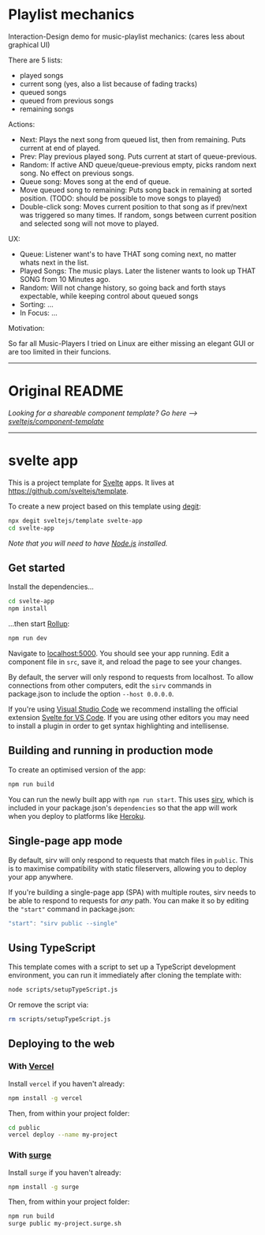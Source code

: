 # Playlist mechanics

Interaction-Design demo for music-playlist mechanics:
(cares less about graphical UI)

There are 5 lists:

- played songs
- current song (yes, also a list because of fading tracks)
- queued songs
- queued from previous songs
- remaining songs

Actions:

- Next: Plays the next song from queued list, then from remaining. Puts current at end of played.
- Prev: Play previous played song. Puts current at start of queue-previous.
- Random: If active AND queue/queue-previous empty, picks random next song. No effect on previous songs.
- Queue song: Moves song at the end of queue.
- Move queued song to remaining: Puts song back in remaining at sorted position. (TODO: should be possible to move songs to played)
- Double-click song: Moves current position to that song as if prev/next was triggered so many times. If random, songs between current position and selected song will not move to played.

UX:

- Queue: Listener want's to have THAT song coming next, no matter whats next in the list.
- Played Songs: The music plays. Later the listener wants to look up THAT SONG from 10 Minutes ago.
- Random: Will not change history, so going back and forth stays expectable, while keeping control about queued songs
- Sorting: ...
- In Focus: ...

Motivation:

So far all Music-Players I tried on Linux are either missing an elegant GUI or are too limited in their funcions.

------

# Original README

*Looking for a shareable component template? Go here --> [sveltejs/component-template](https://github.com/sveltejs/component-template)*

---

# svelte app

This is a project template for [Svelte](https://svelte.dev) apps. It lives at https://github.com/sveltejs/template.

To create a new project based on this template using [degit](https://github.com/Rich-Harris/degit):

```bash
npx degit sveltejs/template svelte-app
cd svelte-app
```

*Note that you will need to have [Node.js](https://nodejs.org) installed.*


## Get started

Install the dependencies...

```bash
cd svelte-app
npm install
```

...then start [Rollup](https://rollupjs.org):

```bash
npm run dev
```

Navigate to [localhost:5000](http://localhost:5000). You should see your app running. Edit a component file in `src`, save it, and reload the page to see your changes.

By default, the server will only respond to requests from localhost. To allow connections from other computers, edit the `sirv` commands in package.json to include the option `--host 0.0.0.0`.

If you're using [Visual Studio Code](https://code.visualstudio.com/) we recommend installing the official extension [Svelte for VS Code](https://marketplace.visualstudio.com/items?itemName=svelte.svelte-vscode). If you are using other editors you may need to install a plugin in order to get syntax highlighting and intellisense.

## Building and running in production mode

To create an optimised version of the app:

```bash
npm run build
```

You can run the newly built app with `npm run start`. This uses [sirv](https://github.com/lukeed/sirv), which is included in your package.json's `dependencies` so that the app will work when you deploy to platforms like [Heroku](https://heroku.com).


## Single-page app mode

By default, sirv will only respond to requests that match files in `public`. This is to maximise compatibility with static fileservers, allowing you to deploy your app anywhere.

If you're building a single-page app (SPA) with multiple routes, sirv needs to be able to respond to requests for *any* path. You can make it so by editing the `"start"` command in package.json:

```js
"start": "sirv public --single"
```

## Using TypeScript

This template comes with a script to set up a TypeScript development environment, you can run it immediately after cloning the template with:

```bash
node scripts/setupTypeScript.js
```

Or remove the script via:

```bash
rm scripts/setupTypeScript.js
```

## Deploying to the web

### With [Vercel](https://vercel.com)

Install `vercel` if you haven't already:

```bash
npm install -g vercel
```

Then, from within your project folder:

```bash
cd public
vercel deploy --name my-project
```

### With [surge](https://surge.sh/)

Install `surge` if you haven't already:

```bash
npm install -g surge
```

Then, from within your project folder:

```bash
npm run build
surge public my-project.surge.sh
```
